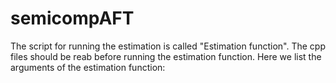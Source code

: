 # semicompAFT

The script for running the estimation is called "Estimation function". The cpp files should be reab before running the estimation function.
Here we list the arguments of the estimation function:
